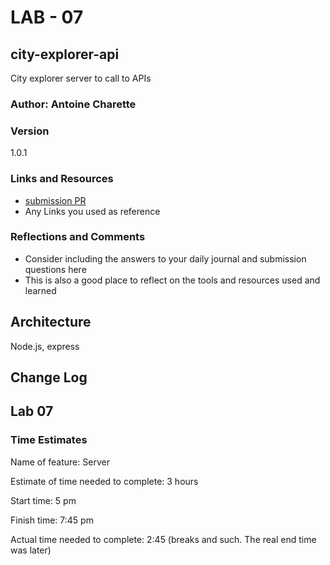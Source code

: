 # LAB - 07

## city-explorer-api

City explorer server to call to APIs

### Author: Antoine Charette

### Version

1.0.1

### Links and Resources

- [submission PR](http://xyz.com)
- Any Links you used as reference

### Reflections and Comments

- Consider including the answers to your daily journal and submission questions here
- This is also a good place to reflect on the tools and resources used and learned

## Architecture

Node.js, express

## Change Log

## Lab 07

### Time Estimates

Name of feature: Server

Estimate of time needed to complete: 3 hours

Start time: 5 pm

Finish time: 7:45 pm

Actual time needed to complete: 2:45 (breaks and such. The real end time was later)
